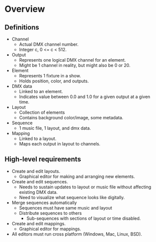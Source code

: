 # Overview

## Definitions

- Channel
  - Actual DMX channel number.
  - Integer c, 0 <= c < 512.
- Output
  - Represents one logical DMX channel for an element.
  - Might be 1 channel in reality, but might also be 0 or 20.
- Element
  - Represents 1 fixture in a show.
  - Holds position, color, and outputs.
- DMX data
  - Linked to an element.
  - Indicates value between 0.0 and 1.0 for a given output at a given time.
- Layout
  - Collection of elements
  - Contains background color/image, some metadata.
- Sequence
  - 1 music file, 1 layout, and dmx data.
- Mapping
  - Linked to a layout.
  - Maps each output in layout to channels.


## High-level requirements

- Create and edit layouts.
  - Graphical editor for making and arranging new elements.
- Create and edit sequences.
  - Needs to sustain updates to layout or music file without affecting
    existing DMX data.
  - Need to visualize what sequence looks like digitally.
- Merge sequences automatically
  - Sequences must have same music and layout
  - Distribute sequences to others
    - Sub-sequences with sections of layout or time disabled.
- Create and edit mappings.
  - Graphical editor for mappings.
- All editors must run cross platform (Windows, Mac, Linux, BSD).
